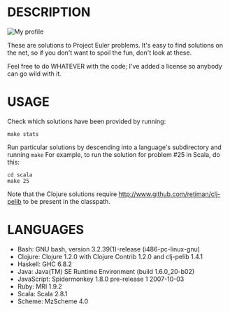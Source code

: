 DESCRIPTION
===========
<p>
<img src="https://github.com/downloads/retiman/project-euler/retiman.png" alt="My profile" title="My level" />
</p>

These are solutions to Project Euler problems.  It's easy to find solutions on the
net, so if you don't want to spoil the fun, don't look at these.

Feel free to do WHATEVER with the code; I've added a license so anybody can go wild
with it.

USAGE
=====
Check which solutions have been provided by running:

    make stats

Run particular solutions by descending into a language's subdirectory and running
`make` For example, to run the solution for problem #25 in Scala, do this:

    cd scala
    make 25

Note that the Clojure solutions require <http://www.github.com/retiman/clj-pelib> to be
present in the classpath.

LANGUAGES
=========
* Bash: GNU bash, version 3.2.39(1)-release (i486-pc-linux-gnu)
* Clojure: Clojure 1.2.0 with Clojure Contrib 1.2.0 and clj-pelib 1.4.1
* Haskell: GHC 6.8.2
* Java: Java(TM) SE Runtime Environment (build 1.6.0_20-b02)
* JavaScript: Spidermonkey 1.8.0 pre-release 1 2007-10-03
* Ruby: MRI 1.9.2
* Scala: Scala 2.8.1
* Scheme: MzScheme 4.0
